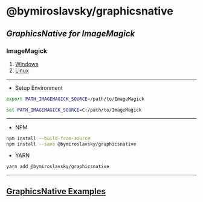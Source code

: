 # @bymiroslavsky/graphicsnative
## _GraphicsNative for ImageMagick_ 

### ImageMagick 
 
1. [Windows](https://imagemagick.org/script/download.php) 
2. [Linux](https://imagemagick.org/script/install-source.php) 

____

* Setup Environment

```sh
export PATH_IMAGEMAGICK_SOURCE=/path/to/ImageMagick
```
```bat 
set PATH_IMAGEMAGICK_SOURCE=C:/path/to/ImageMagick
```
____

* NPM
```sh
npm install --build-from-source
npm install --save @bymiroslavsky/graphicsnative
```
* YARN
```sh
yarn add @bymiroslavsky/graphicsnative
``` 

____

 ## [GraphicsNative Examples](https://github.com/MiroslavskyCoder/graphicsnative-examples)